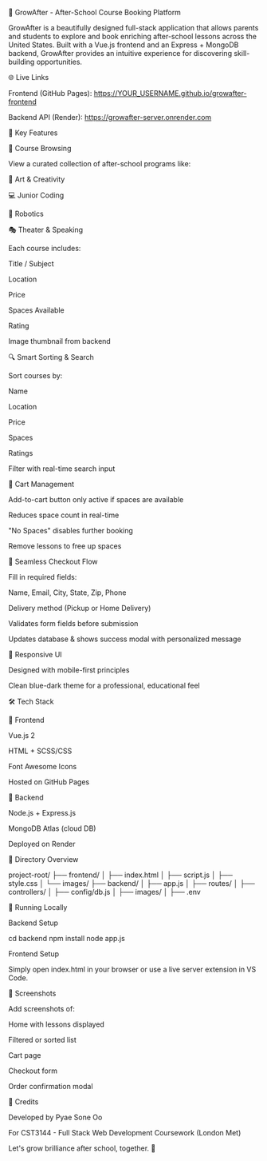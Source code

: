 🌱 GrowAfter - After-School Course Booking Platform

GrowAfter is a beautifully designed full-stack application that allows parents and students to explore and book enriching after-school lessons across the United States. Built with a Vue.js frontend and an Express + MongoDB backend, GrowAfter provides an intuitive experience for discovering skill-building opportunities.

🌐 Live Links

Frontend (GitHub Pages): https://YOUR_USERNAME.github.io/growafter-frontend

Backend API (Render): https://growafter-server.onrender.com

🌟 Key Features

🧠 Course Browsing

View a curated collection of after-school programs like:

🎨 Art & Creativity

💻 Junior Coding

🤖 Robotics

🎭 Theater & Speaking

Each course includes:

Title / Subject

Location

Price

Spaces Available

Rating

Image thumbnail from backend

🔍 Smart Sorting & Search

Sort courses by:

Name

Location

Price

Spaces

Ratings

Filter with real-time search input

🛒 Cart Management

Add-to-cart button only active if spaces are available

Reduces space count in real-time

"No Spaces" disables further booking

Remove lessons to free up spaces

🧾 Seamless Checkout Flow

Fill in required fields:

Name, Email, City, State, Zip, Phone

Delivery method (Pickup or Home Delivery)

Validates form fields before submission

Updates database & shows success modal with personalized message

📱 Responsive UI

Designed with mobile-first principles

Clean blue-dark theme for a professional, educational feel

🛠️ Tech Stack

🎨 Frontend

Vue.js 2

HTML + SCSS/CSS

Font Awesome Icons

Hosted on GitHub Pages

🧠 Backend

Node.js + Express.js

MongoDB Atlas (cloud DB)

Deployed on Render

📁 Directory Overview

project-root/
├── frontend/
│   ├── index.html
│   ├── script.js
│   ├── style.css
│   └── images/
├── backend/
│   ├── app.js
│   ├── routes/
│   ├── controllers/
│   ├── config/db.js
│   ├── images/
│   ├── .env

🧪 Running Locally

Backend Setup

cd backend
npm install
node app.js

Frontend Setup

Simply open index.html in your browser or use a live server extension in VS Code.

📸 Screenshots

Add screenshots of:

Home with lessons displayed

Filtered or sorted list

Cart page

Checkout form

Order confirmation modal

🤝 Credits

Developed by Pyae Sone Oo

For CST3144 - Full Stack Web Development Coursework (London Met)

Let's grow brilliance after school, together. 🌱
